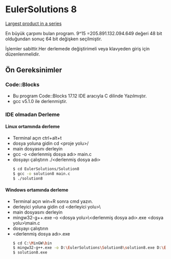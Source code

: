 # EulerSolutions 8
[Largest product in a series](https://projecteuler.net/problem=8)

En büyük çarpımı bulan program.
9^15 =‭205.891.132.094.649‬ değeri 48 bit olduğundan sonuç 64 bit değişken seçilmiştir.

İşlemler sabittir.Her derlemede değiştirimeli veya klavyeden giriş için düzenlenmelidir.

## Ön Gereksinimler
### Code::Blocks
- Bu program Code::Blocks 17.12 IDE aracıyla C dilinde Yazılmıştır.
- gcc v5.1.0 ile derlenmiştir.
### IDE olmadan Derleme
#### Linux ortamında derleme
- Terminal açın ctrl+alt+t
- dosya yoluna gidin cd \<proje yolu\>/
- main dosyasını derleyin 
- gcc -o \<derlenmiş dosya adı\> main.c
- dosyayı çalıştırın ./\<derlenmiş dosya adı\>
     ```sh 
    $ cd EulerSolutions/Solution8
    $ gcc -o solution8 main.c
    $ ./solution8
    ```
#### Windows ortamında derleme
- Terminal açın win+R sonra cmd yazın.
- derleyici yoluna gidin cd \<derleyici yolu\>\\
- main dosyasını derleyin 
- mingw32-g++.exe –o \<dosya yolu\>\\\<derlenmiş dosya adı\>.exe \<dosya yolu\>\\main.c
- dosyayı çalıştırın
- \<derlenmiş dosya adı\>.exe
     ```sh 
    $ cd C:\MinGW\bin
    $ mingw32-g++.exe -o D:\EulerSolutions\Solution8\solution8.exe D:\EulerSolutions\Solution8\main.c
    $ solution8.exe
    ```